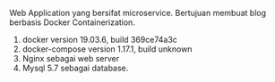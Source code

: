 Web Application yang bersifat microservice. 
Bertujuan membuat blog berbasis Docker Containerization.

1. docker version 19.03.6, build 369ce74a3c
2. docker-compose version 1.17.1, build unknown
3. Nginx sebagai web server
4. Mysql 5.7 sebagai database.

